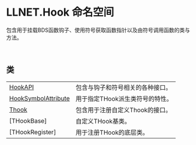 # LLNET.Hook 命名空间

包含用于挂载BDS函数钩子、使用符号获取函数指针以及由符号调用函数的类与方法。

<br>

## 类

|||
|-|-|
|[HookAPI](Class/HookAPI.md)|包含与钩子和符号相关的各种接口。|
|[HookSymbolAttribute](Class/HookSymbolAttribute.md)|用于指定THook派生类符号的特性。|
|[Thook](Class/Thook.md)|包含用于注册自定义Thook的接口。|
|[THookBase<TDelegate>]|自定义THook基类。|
|[THookRegister]|用于注册THook的底层类。|



